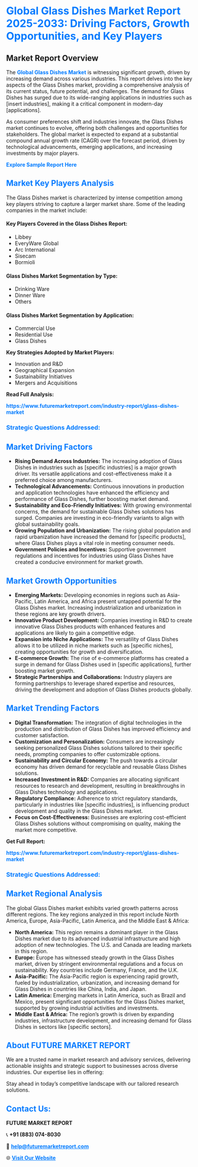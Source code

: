 <h1 style="color: #007BFF;">Global Glass Dishes Market Report 2025-2033: Driving Factors, Growth Opportunities, and Key Players</h1>

<section id="overview">
<h2>Market Report Overview</h2>
<p>The <a href="https://www.futuremarketreport.com/industry-report/glass-dishes-market" style="color: #007BFF; text-decoration: none;"><strong>Global Glass Dishes Market</strong></a> is witnessing significant growth, driven by increasing demand across various industries. This report delves into the key aspects of the Glass Dishes market, providing a comprehensive analysis of its current status, future potential, and challenges. The demand for Glass Dishes has surged due to its wide-ranging applications in industries such as [insert industries], making it a critical component in modern-day [applications].</p>
<p>As consumer preferences shift and industries innovate, the Glass Dishes market continues to evolve, offering both challenges and opportunities for stakeholders. The global market is expected to expand at a substantial compound annual growth rate (CAGR) over the forecast period, driven by technological advancements, emerging applications, and increasing investments by major players.</p>
</section>

<section id="overview">
<p><a href="https://www.futuremarketreport.com/request-sample/reportId=111450" style="color: #007BFF; text-decoration: none;"><strong>Explore Sample Report Here</strong></a></p>
</section>

<section id="key-players">
<h2 style="color: #007BFF;">Market Key Players Analysis</h2>
<p>The Glass Dishes market is characterized by intense competition among key players striving to capture a larger market share. Some of the leading companies in the market include:</p>
<h4>Key Players Covered in the Glass Dishes Report:</h4>
<ul><li>Libbey</li><li>EveryWare Global</li><li>Arc International</li><li>Sisecam</li><li>Bormioli</li></ul>
<h4>Glass Dishes Market Segmentation by Type:</h4>
<ul><li>Drinking Ware</li><li>Dinner Ware</li><li>Others</li></ul>

<h4>Glass Dishes Market Segmentation by Application:</h4>
<ul><li>Commercial Use</li><li>Residential Use</li><li>Glass Dishes</li></ul>
<p><strong>Key Strategies Adopted by Market Players:</strong></p>
<ul>
<li>Innovation and R&D</li>
<li>Geographical Expansion</li>
<li>Sustainability Initiatives</li>
<li>Mergers and Acquisitions</li>
</ul>
</section>

<section>
<p><strong>Read Full Analysis: </strong></p><a href="https://www.futuremarketreport.com/industry-report/glass-dishes-market" style="color: #007BFF; text-decoration: none;"><strong>https://www.futuremarketreport.com/industry-report/glass-dishes-market</strong></a>
<h3 style="color: #007BFF;">Strategic Questions Addressed:</h3>
</section>

<section id="driving-factors">
<h2 style="color: #007BFF;">Market Driving Factors</h2>
<ul>
<li><strong>Rising Demand Across Industries:</strong> The increasing adoption of Glass Dishes in industries such as [specific industries] is a major growth driver. Its versatile applications and cost-effectiveness make it a preferred choice among manufacturers.</li>
<li><strong>Technological Advancements:</strong> Continuous innovations in production and application technologies have enhanced the efficiency and performance of Glass Dishes, further boosting market demand.</li>
<li><strong>Sustainability and Eco-Friendly Initiatives:</strong> With growing environmental concerns, the demand for sustainable Glass Dishes solutions has surged. Companies are investing in eco-friendly variants to align with global sustainability goals.</li>
<li><strong>Growing Population and Urbanization:</strong> The rising global population and rapid urbanization have increased the demand for [specific products], where Glass Dishes plays a vital role in meeting consumer needs.</li>
<li><strong>Government Policies and Incentives:</strong> Supportive government regulations and incentives for industries using Glass Dishes have created a conducive environment for market growth.</li>
</ul>
</section>

<section id="growth-opportunities">
<h2 style="color: #007BFF;">Market Growth Opportunities</h2>
<ul>
<li><strong>Emerging Markets:</strong> Developing economies in regions such as Asia-Pacific, Latin America, and Africa present untapped potential for the Glass Dishes market. Increasing industrialization and urbanization in these regions are key growth drivers.</li>
<li><strong>Innovative Product Development:</strong> Companies investing in R&D to create innovative Glass Dishes products with enhanced features and applications are likely to gain a competitive edge.</li>
<li><strong>Expansion into Niche Applications:</strong> The versatility of Glass Dishes allows it to be utilized in niche markets such as [specific niches], creating opportunities for growth and diversification.</li>
<li><strong>E-commerce Growth:</strong> The rise of e-commerce platforms has created a surge in demand for Glass Dishes used in [specific applications], further boosting market growth.</li>
<li><strong>Strategic Partnerships and Collaborations:</strong> Industry players are forming partnerships to leverage shared expertise and resources, driving the development and adoption of Glass Dishes products globally.</li>
</ul>
</section>

<section id="trending-factors">
<h2 style="color: #007BFF;">Market Trending Factors</h2>
<ul>
<li><strong>Digital Transformation:</strong> The integration of digital technologies in the production and distribution of Glass Dishes has improved efficiency and customer satisfaction.</li>
<li><strong>Customization and Personalization:</strong> Consumers are increasingly seeking personalized Glass Dishes solutions tailored to their specific needs, prompting companies to offer customizable options.</li>
<li><strong>Sustainability and Circular Economy:</strong> The push towards a circular economy has driven demand for recyclable and reusable Glass Dishes solutions.</li>
<li><strong>Increased Investment in R&D:</strong> Companies are allocating significant resources to research and development, resulting in breakthroughs in Glass Dishes technology and applications.</li>
<li><strong>Regulatory Compliance:</strong> Adherence to strict regulatory standards, particularly in industries like [specific industries], is influencing product development and quality in the Glass Dishes market.</li>
<li><strong>Focus on Cost-Effectiveness:</strong> Businesses are exploring cost-efficient Glass Dishes solutions without compromising on quality, making the market more competitive.</li>
</ul>
</section>

<section>
<p><strong>Get Full Report: </strong></p><a href="https://www.futuremarketreport.com/industry-report/glass-dishes-market" style="color: #007BFF; text-decoration: none;"><strong>https://www.futuremarketreport.com/industry-report/glass-dishes-market</strong></a>
<h3 style="color: #007BFF;">Strategic Questions Addressed:</h3>
</section>


<section id="regional-analysis">
<h2 style="color: #007BFF;">Market Regional Analysis</h2>
<p>The global Glass Dishes market exhibits varied growth patterns across different regions. The key regions analyzed in this report include North America, Europe, Asia-Pacific, Latin America, and the Middle East & Africa:</p>
<ul>
<li><strong>North America:</strong> This region remains a dominant player in the Glass Dishes market due to its advanced industrial infrastructure and high adoption of new technologies. The U.S. and Canada are leading markets in this region.</li>
<li><strong>Europe:</strong> Europe has witnessed steady growth in the Glass Dishes market, driven by stringent environmental regulations and a focus on sustainability. Key countries include Germany, France, and the U.K.</li>
<li><strong>Asia-Pacific:</strong> The Asia-Pacific region is experiencing rapid growth, fueled by industrialization, urbanization, and increasing demand for Glass Dishes in countries like China, India, and Japan.</li>
<li><strong>Latin America:</strong> Emerging markets in Latin America, such as Brazil and Mexico, present significant opportunities for the Glass Dishes market, supported by growing industrial activities and investments.</li>
<li><strong>Middle East & Africa:</strong> The region’s growth is driven by expanding industries, infrastructure development, and increasing demand for Glass Dishes in sectors like [specific sectors].</li>
</ul>
</section>

<footer>
<h2 style="color: #007BFF;">About FUTURE MARKET REPORT</h2>
<p>We are a trusted name in market research and advisory services, delivering actionable insights and strategic support to businesses across diverse industries. Our expertise lies in offering:</p>

<p>Stay ahead in today’s competitive landscape with our tailored research solutions.</p>

<h2 style="color: #007BFF;">Contact Us:</h2>
<p><strong>FUTURE MARKET REPORT</strong></p>
<p>📞 <strong>+91 (883) 074-8030</strong></p>
<p>📧 <strong><a href="mailto:help@futuremarketreport.com" style="color: #007BFF;">help@futuremarketreport.com</a></strong></p>
<p>🌐 <strong><a href="https://www.futuremarketreport.com/" style="color: #007BFF;">Visit Our Website</a></strong></p>
</footer>